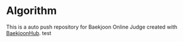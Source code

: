 # Algorithm
This is a auto push repository for Baekjoon Online Judge created with [BaekjoonHub](https://github.com/BaekjoonHub/BaekjoonHub).
test

